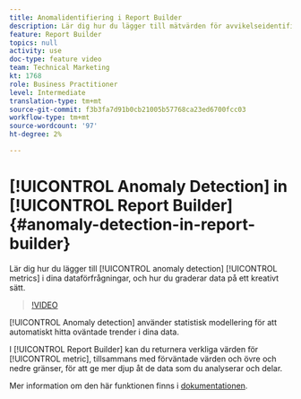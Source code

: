 ```yaml
---
title: Anomalidentifiering i Report Builder
description: Lär dig hur du lägger till mätvärden för avvikelseidentifiering i dataförfrågningar, och hur du graderar data på ett kreativt sätt.
feature: Report Builder
topics: null
activity: use
doc-type: feature video
team: Technical Marketing
kt: 1768
role: Business Practitioner
level: Intermediate
translation-type: tm+mt
source-git-commit: f3b3fa7d91b0cb21005b57768ca23ed6700fcc03
workflow-type: tm+mt
source-wordcount: '97'
ht-degree: 2%

---
```



# [!UICONTROL Anomaly Detection] in  [!UICONTROL Report Builder] {#anomaly-detection-in-report-builder}

Lär dig hur du lägger till [!UICONTROL anomaly detection] [!UICONTROL metrics] i dina dataförfrågningar, och hur du graderar data på ett kreativt sätt.

>[!VIDEO](https://video.tv.adobe.com/v/23543/?quality=12)

[!UICONTROL Anomaly detection] använder statistisk modellering för att automatiskt hitta oväntade trender i dina data.

I [!UICONTROL Report Builder] kan du returnera verkliga värden för [!UICONTROL metric], tillsammans med förväntade värden och övre och nedre gränser, för att ge mer djup åt de data som du analyserar och delar.

Mer information om den här funktionen finns i [dokumentationen](https://marketing.adobe.com/resources/help/en_US/arb/anomaly_detection.html).
